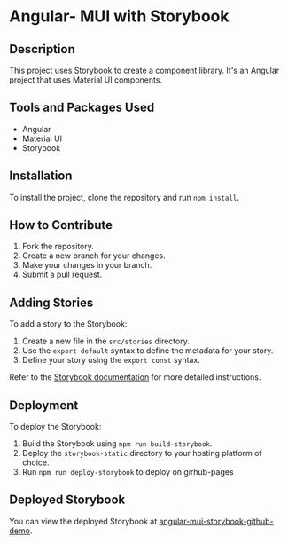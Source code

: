 # Angular- MUI with Storybook

## Description

This project uses Storybook to create a component library. It's an Angular project that uses Material UI components.

## Tools and Packages Used

- Angular
- Material UI
- Storybook

## Installation

To install the project, clone the repository and run `npm install`.

## How to Contribute

1. Fork the repository.
2. Create a new branch for your changes.
3. Make your changes in your branch.
4. Submit a pull request.

## Adding Stories

To add a story to the Storybook:

1. Create a new file in the `src/stories` directory.
2. Use the `export default` syntax to define the metadata for your story.
3. Define your story using the `export const` syntax.

Refer to the [Storybook documentation](https://storybook.js.org/docs/angular/writing-stories/introduction) for more detailed instructions.

## Deployment

To deploy the Storybook:

1. Build the Storybook using `npm run build-storybook`.
2. Deploy the `storybook-static` directory to your hosting platform of choice.
3. Run `npm run deploy-storybook` to deploy on girhub-pages

## Deployed Storybook

You can view the deployed Storybook at [angular-mui-storybook-github-demo](http://ageolena.github.io/angular-mui-storybook-github-demo).
